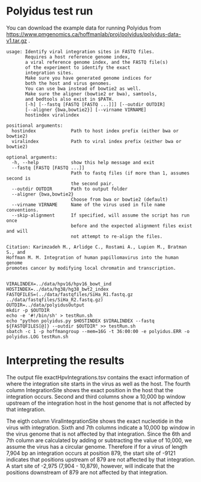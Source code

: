 # Polyidus test run

You can download the example data for
running Polyidus from https://www.pmgenomics.ca/hoffmanlab/proj/polyidus/polyidus-data-v1.tar.gz .



```
usage: Identify viral integration sites in FASTQ files.
       Requires a host reference genome index,
       a viral reference genome index, and the FASTQ file(s)
       of the experiment to identify the exact
       integration sites.
       Make sure you have generated genome indices for
       both the host and virus genomes.
       You can use bwa instead of bowtie2 as well.
       Make sure the aligner (bowtie2 or bwa), samtools,
       and bedtools also exist in $PATH.
       [-h] [--fastq [FASTQ [FASTQ ...]]] [--outdir OUTDIR]
       [--aligner {bwa,bowtie2}] [--virname VIRNAME]
       hostindex viralindex

positional arguments:
  hostindex             Path to host index prefix (either bwa or bowtie2)
  viralindex            Path to viral index prefix (either bwa or bowtie2)

optional arguments:
  -h, --help            show this help message and exit
  --fastq [FASTQ [FASTQ ...]]
                        Path to fastq files (if more than 1, assumes second is
                        the second pair.
  --outdir OUTDIR       Path to output folder
  --aligner {bwa,bowtie2}
                        Choose from bwa or bowtie2 (default)
  --virname VIRNAME     Name of the virus used in file name conventions.
  --skip-alignment      If specified, will assume the script has run once
                        before and the expected alignment files exist and will
                        not attempt to re-align the files.

Citation: Karimzadeh M., Arlidge C., Rostami A., Lupien M., Bratman S., and
Hoffman M. M. Integration of human papillomavirus into the human genome
promotes cancer by modifying local chromatin and transcription.


VIRALINDEX=../data/hpv16/hpv16_bowt_ind
HOSTINDEX=../data/hg38/hg38_bwt2_index
FASTQFILES=(../data/fastqfiles/SiHa_R1.fastq.gz ../data/fastqfiles/SiHa_R2.fastq.gz)
OUTDIR=../data/polyidusOutput
mkdir -p $OUTDIR
echo -e '#!/bin/sh' > testRun.sh
echo "python polyidus.py $HOSTINDEX $VIRALINDEX --fastq ${FASTQFILES[@]} --outdir $OUTDIR" >> testRun.sh
sbatch -c 1 -p hoffmangroup --mem=16G -t 36:00:00 -e polyidus.ERR -o polyidus.LOG testRun.sh
```

# Interpreting the results

The output file exactHpvIntegrations.tsv contains the exact information of where the integration site starts
in the virus as well as the host.
The fourth column IntegrationSite shows the exact position in the host
that the integration occurs.
Second and third columns show a 10,000 bp window upstream of the integration host in the host genome
that is not affected by that integration.


The eigth column ViralIntegrationSite shows the exact nucleotide in the virus with integration.
Sixth and 7th columns indicate a 10,000 bp window in the virus genome that is not affected by that integration.
Since the 6th and 7th column are calculated by adding or subtracting the value of 10,000, we assume the virus has a circular genome.
Therefore if for a virus of length 7,904 bp an integration occurs at position 879, the start site of -9121 indicates that positions
upstream of 879 are not affected by that integration.
A start site of -2,975 (7,904 - 10,879), however, will indicate that the positions downstream of 879 are not affected by that integration.


